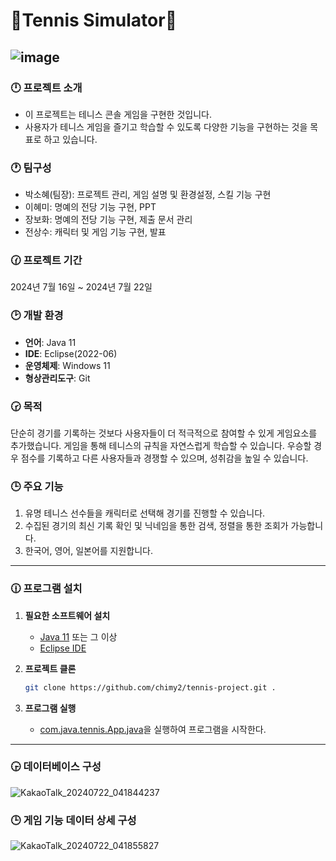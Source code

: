 # 🎾Tennis Simulator🎾

![image](https://github.com/user-attachments/assets/7f690fa0-3ddf-4b26-946d-f273793610c7)
---
### 🕛 프로젝트 소개
- 이 프로젝트는 테니스 콘솔 게임을 구현한 것입니다.
- 사용자가 테니스 게임을 즐기고 학습할 수 있도록 다양한 기능을 구현하는 것을 목표로 하고 있습니다.


 
### 🕐 팀구성
- 박소혜(팀장): 프로젝트 관리, 게임 설명 및 환경설정, 스킬 기능 구현
- 이혜미: 명예의 전당 기능 구현, PPT
- 장보화: 명예의 전당 기능 구현, 제출 문서 관리
- 전상수: 캐릭터 및 게임 기능 구현, 발표

### 🕜 프로젝트 기간
 2024년 7월 16일 ~ 2024년 7월 22일

### 🕑 개발 환경
- **언어**: Java 11
- **IDE**: Eclipse(2022-06)
- **운영체제**: Windows 11
- **형상관리도구**: Git
  
### 🕝 목적
단순히 경기를 기록하는 것보다 사용자들이 더 적극적으로 참여할 수 있게 게임요소를 추가했습니다. 게임을 통해 테니스의 규칙을 자연스럽게 학습할 수 있습니다. 우승할 경우 점수를 기록하고 다른 사용자들과 경쟁할 수 있으며,  성취감을 높일 수 있습니다. 

### 🕒 주요 기능
1. 유명 테니스 선수들을 캐릭터로 선택해 경기를 진행할 수 있습니다.
2. 수집된 경기의 최신 기록 확인 및 닉네임을 통한 검색, 정렬을 통한 조회가 가능합니다.
3. 한국어, 영어, 일본어를 지원합니다.

---

### 🕧 프로그램 설치

1. **필요한 소프트웨어 설치**
   - [Java 11](https://www.oracle.com/java/technologies/javase-jdk11-downloads.html) 또는 그 이상
   - [Eclipse IDE](https://www.eclipse.org/downloads/)

2. **프로젝트 클론**
   ```bash
   git clone https://github.com/chimy2/tennis-project.git .

3. **프로그램 실행**
    - [com.java.tennis.App.java](https://github.com/chimy2/tennis-project/blob/main/Tennis/src/com/java/tennis/App.java)을 실행하여 프로그램을 시작한다.

---

    
### 🕞 데이터베이스 구성
![KakaoTalk_20240722_041844237](https://github.com/user-attachments/assets/e068b78d-2002-4d26-93ce-540035dc73a3)

### 🕒 게임 기능 데이터 상세 구성
![KakaoTalk_20240722_041855827](https://github.com/user-attachments/assets/c803a896-57b7-493d-be30-7b1b4b378734)

